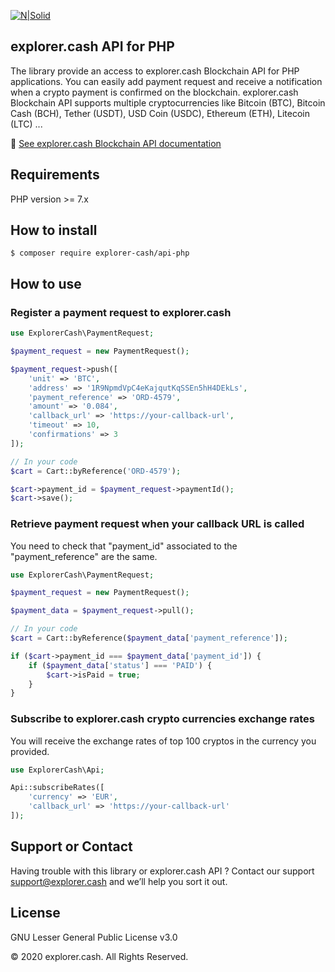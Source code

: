 [![N|Solid](https://www.explorer.cash/logo-dark.png)](https://www.explorer.cash/)

## explorer.cash API for PHP

The library provide an access to explorer.cash Blockchain API for PHP applications.
You can easily add payment request and receive a notification when a crypto payment is confirmed on the blockchain.
explorer.cash Blockchain API supports multiple cryptocurrencies like Bitcoin (BTC), Bitcoin Cash (BCH), Tether (USDT), USD Coin (USDC), Ethereum (ETH), Litecoin (LTC) ...

:page_facing_up: [See explorer.cash Blockchain API documentation](https://www.explorer.cash/en/docs.html)

## Requirements

PHP version >= 7.x

## How to install

```
$ composer require explorer-cash/api-php
```

## How to use

### Register a payment request to explorer.cash

```php
use ExplorerCash\PaymentRequest;

$payment_request = new PaymentRequest();

$payment_request->push([
    'unit' => 'BTC',
    'address' => '1R9NpmdVpC4eKajqutKqSSEn5hH4DEkLs',
    'payment_reference' => 'ORD-4579',
    'amount' => '0.084',
    'callback_url' => 'https://your-callback-url',
    'timeout' => 10,
    'confirmations' => 3
]);

// In your code
$cart = Cart::byReference('ORD-4579');

$cart->payment_id = $payment_request->paymentId();
$cart->save();
```

### Retrieve payment request when your callback URL is called

You need to check that "payment_id" associated to the "payment_reference" are the same.

```php
use ExplorerCash\PaymentRequest;

$payment_request = new PaymentRequest();

$payment_data = $payment_request->pull();

// In your code
$cart = Cart::byReference($payment_data['payment_reference']);

if ($cart->payment_id === $payment_data['payment_id']) {
    if ($payment_data['status'] === 'PAID') {
        $cart->isPaid = true;
    }
}
```

### Subscribe to explorer.cash crypto currencies exchange rates

You will receive the exchange rates of top 100 cryptos in the currency you provided.

```php
use ExplorerCash\Api;

Api::subscribeRates([
    'currency' => 'EUR',
    'callback_url' => 'https://your-callback-url'
]);
```

## Support or Contact

Having trouble with this library or explorer.cash API ? Contact our support support@explorer.cash and we’ll help you sort it out.


## License

GNU Lesser General Public License v3.0

© 2020 explorer.cash. All Rights Reserved.


